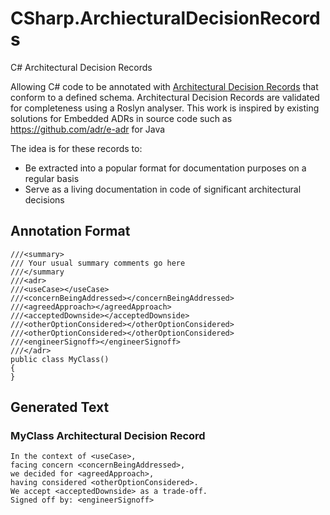 # CSharp.ArchiecturalDecisionRecords
C# Architectural Decision Records


Allowing C# code to be annotated with [Architectural Decision Records](https://adr.github.io) that conform to a defined schema.
Architectural Decision Records are validated for completeness using a Roslyn analyser.
This work is inspired by existing solutions for Embedded ADRs in source code such as https://github.com/adr/e-adr for Java


The idea is for these records to:
- Be extracted into a popular format for documentation purposes on a regular basis
- Serve as a living documentation in code of significant architectural decisions

## Annotation Format
```
///<summary>
/// Your usual summary comments go here
///</summary
///<adr>
///<useCase></useCase>
///<concernBeingAddressed></concernBeingAddressed>
///<agreedApproach></agreedApproach>
///<acceptedDownside></acceptedDownside>
///<otherOptionConsidered></otherOptionConsidered>
///<otherOptionConsidered></otherOptionConsidered>
///<engineerSignoff></engineerSignoff>
///</adr>
public class MyClass()
{
}
```

## Generated Text
### MyClass Architectural Decision Record
```
In the context of <useCase>,
facing concern <concernBeingAddressed>,
we decided for <agreedApproach>,
having considered <otherOptionConsidered>.
We accept <acceptedDownside> as a trade-off.
Signed off by: <engineerSignoff>
```

